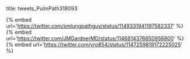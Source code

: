 title: tweets_PulmPath318093

{% embed url='https://twitter.com/smlungpathguy/status/1149331941197582337' %}
{% embed url='https://twitter.com/JMGardnerMD/status/1146814376650956800' %}
{% embed url='https://twitter.com/yro854/status/1147259819172225025' %}
